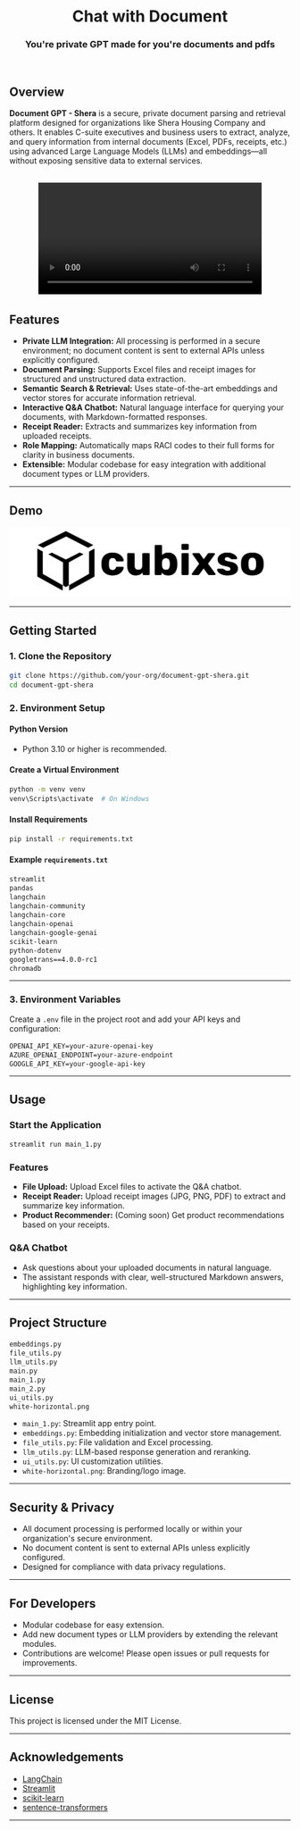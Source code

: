 <h1 align="center">Chat with Document</h1>
<h3 align="center">You're private GPT made for you're documents and pdfs</h1>

<p align="center">
<img src="" width="700"/>
</p>

## Overview

**Document GPT - Shera** is a secure, private document parsing and retrieval platform designed for organizations like Shera Housing Company and others. It enables C-suite executives and business users to extract, analyze, and query information from internal documents (Excel, PDFs, receipts, etc.) using advanced Large Language Models (LLMs) and embeddings—all without exposing sensitive data to external services.

<div align="center">
  <br>
  <video src="https://github.com/cubixso-dmn-tool/Document-chat-agent/blob/main/Sheera%20-%20Google%20Chrome%202025-06-18%2009-43-15%20(1).mp4?raw=true" width="400" />
  <br>
</div>

## Features

- **Private LLM Integration:** All processing is performed in a secure environment; no document content is sent to external APIs unless explicitly configured.
- **Document Parsing:** Supports Excel files and receipt images for structured and unstructured data extraction.
- **Semantic Search & Retrieval:** Uses state-of-the-art embeddings and vector stores for accurate information retrieval.
- **Interactive Q&A Chatbot:** Natural language interface for querying your documents, with Markdown-formatted responses.
- **Receipt Reader:** Extracts and summarizes key information from uploaded receipts.
- **Role Mapping:** Automatically maps RACI codes to their full forms for clarity in business documents.
- **Extensible:** Modular codebase for easy integration with additional document types or LLM providers.

---

## Demo

![Shera Document GPT Screenshot](white-horizontal.png)

---

## Getting Started

### 1. Clone the Repository

```sh
git clone https://github.com/your-org/document-gpt-shera.git
cd document-gpt-shera
```

### 2. Environment Setup

#### Python Version

- Python 3.10 or higher is recommended.

#### Create a Virtual Environment

```sh
python -m venv venv
venv\Scripts\activate  # On Windows
```

#### Install Requirements

```sh
pip install -r requirements.txt
```

#### Example `requirements.txt`

```
streamlit
pandas
langchain
langchain-community
langchain-core
langchain-openai
langchain-google-genai
scikit-learn
python-dotenv
googletrans==4.0.0-rc1
chromadb
```

---

### 3. Environment Variables

Create a `.env` file in the project root and add your API keys and configuration:

```
OPENAI_API_KEY=your-azure-openai-key
AZURE_OPENAI_ENDPOINT=your-azure-endpoint
GOOGLE_API_KEY=your-google-api-key
```

---

## Usage

### Start the Application

```sh
streamlit run main_1.py
```

### Features

- **File Upload:** Upload Excel files to activate the Q&A chatbot.
- **Receipt Reader:** Upload receipt images (JPG, PNG, PDF) to extract and summarize key information.
- **Product Recommender:** (Coming soon) Get product recommendations based on your receipts.

### Q&A Chatbot

- Ask questions about your uploaded documents in natural language.
- The assistant responds with clear, well-structured Markdown answers, highlighting key information.

---

## Project Structure

```
embeddings.py
file_utils.py
llm_utils.py
main.py
main_1.py
main_2.py
ui_utils.py
white-horizontal.png
```

- `main_1.py`: Streamlit app entry point.
- `embeddings.py`: Embedding initialization and vector store management.
- `file_utils.py`: File validation and Excel processing.
- `llm_utils.py`: LLM-based response generation and reranking.
- `ui_utils.py`: UI customization utilities.
- `white-horizontal.png`: Branding/logo image.

---

## Security & Privacy

- All document processing is performed locally or within your organization's secure environment.
- No document content is sent to external APIs unless explicitly configured.
- Designed for compliance with data privacy regulations.

---

## For Developers

- Modular codebase for easy extension.
- Add new document types or LLM providers by extending the relevant modules.
- Contributions are welcome! Please open issues or pull requests for improvements.

---

## License

This project is licensed under the MIT License.

---

## Acknowledgements

- [LangChain](https://github.com/langchain-ai/langchain)
- [Streamlit](https://streamlit.io/)
- [scikit-learn](https://scikit-learn.org/)
- [sentence-transformers](https://www.sbert.net/)

---

